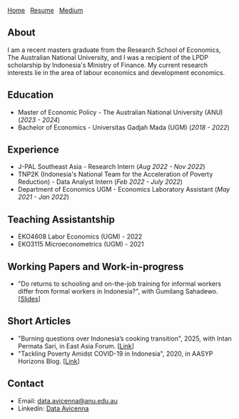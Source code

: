 [Home](./)&nbsp;&nbsp;&nbsp;[Resume](assets/CV.pdf)&nbsp;&nbsp;&nbsp;[Medium](https://dataavicenna.medium.com)

## About
I am a recent masters graduate from the Research School of Economics, The Australian National University, and I was a recipient of the LPDP scholarship by Indonesia's Ministry of Finance. My current research interests lie in the area of labour economics and development economics.

## Education						       		
- Master of Economic Policy - The Australian National University (ANU) (_2023 - 2024_)
- Bachelor of Economics - Universitas Gadjah Mada (UGM) (_2018 - 2022_)

## Experience
- J-PAL Southeast Asia - Research Intern (_Aug 2022 - Nov 2022_)
- TNP2K (Indonesia's National Team for the Acceleration of Poverty Reduction) - Data Analyst Intern (_Feb 2022 - July 2022_)
- Department of Economics UGM - Economics Laboratory Assistant (_May 2021 - Jan 2022_)

## Teaching Assistantship
- EKO4608 Labor Economics (UGM) - 2022
- EKO3115 Microeconometrics (UGM) - 2021

## Working Papers and Work-in-progress
- "Do returns to schooling and on-the-job training for informal workers differ from formal workers in Indonesia?", with Gumilang Sahadewo. [[Slides](assets/AASLE_2024.pdf)]

## Short Articles
- "Burning questions over Indonesia’s cooking transition", 2025, with Intan Permata Sari, in East Asia Forum. [[Link](https://doi.org/10.59425/eabc.1740088800)]
- "Tackling Poverty Amidst COVID-19 in Indonesia", 2020, in AASYP Horizons Blog. [[Link](https://aasyp.org/2020/10/12/tackling-poverty-amidst-covid-19-in-indonesia/)]

## Contact
- Email: [data.avicenna@anu.edu.au](mailto:data.avicenna@anu.edu.au)
- Linkedin: [Data Avicenna](https://au.linkedin.com/in/dataavicenna)
